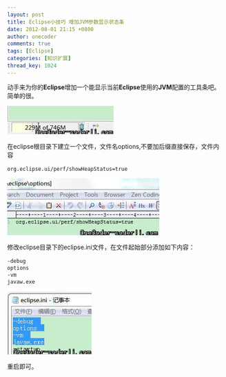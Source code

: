 ```yaml
---
layout: post
title: Eclipse小技巧 增加JVM参数显示状态条
date: 2012-08-01 21:15 +0800
author: onecoder
comments: true
tags: [Eclipse]
categories: [知识扩展]
thread_key: 1024
---
```

动手来为你的**Eclipse**增加一个能显示当前**Eclipse**使用的**JVM**配置的工具条吧。简单的很。

![](/images/oldposts/uVp7a.jpg)

在eclipse根目录下建立一个文件，文件名options,不要加后缀直接保存，文件内容

```properties
org.eclipse.ui/perf/showHeapStatus=true
```

![](/images/oldposts/ZlXDP.jpg)

修改eclipse目录下的eclipse.ini文件，在文件起始部分添加如下内容：

```text
-debug
options
-vm
javaw.exe
```

![](/images/oldposts/x4STk.jpg)

重启即可。


